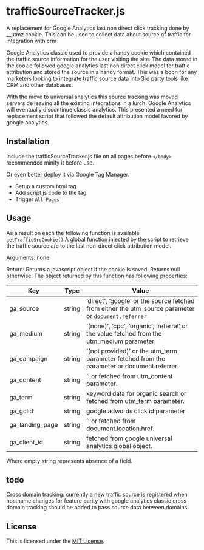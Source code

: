 # trafficSourceTracker.js
A replacement for Google Analytics last non direct click tracking done by __utmz cookie. This can be used to collect data about source of traffic for integration with crm

Google Analytics classic used to provide a handy cookie which contained the traffic source information for the user visiting the site. The data stored in the cookie followed google analytics last non direct click model for traffic attribution and stored the source in a handy format. This was a boon for any marketers looking to integrate traffic source data into 3rd party tools like CRM and other databases.

With the move to universal analytics this source tracking was moved serverside leaving all the existing integrations in a lurch. Google Analytics will eventually discontinue classic analytics. This presented a need for replacement script that followed the default attribution model favored by google analytics. 

## Installation
Include the trafficSourceTracker.js file on all pages before `</body>` recommended minify it before use.

Or even better deploy it via Google Tag Manager.
  - Setup a custom html tag
  - Add script.js code to the tag.
  - Trigger `All Pages` 
  

## Usage
As a result on each the following function is available 
`getTrafficSrcCookie()`
  A global function injected by the script to retrieve the traffic source a/c to the last non-direct click attribution model.

Arguments: 
none

Return:
Returns a javascript object if the cookie is saved. Returns null otherwise. The object returned by this function has following properties:

| Key             | Type   | Value                                                                                               |
|-----------------|--------|-----------------------------------------------------------------------------------------------------|
| ga_source       | string | ‘direct’, ‘google’ or the source fetched from either the utm_source parameter or `document.referrer` |
| ga_medium       | string | ‘(none)’, ‘cpc’, ‘organic’, ‘referral’ or the value fetched from the utm_medium parameter.          |
| ga_campaign     | string | ‘(not provided)’ or the utm_term parameter fetched from the parameter or document.referrer.         |
| ga_content      | string | ‘’ or fetched from utm_content parameter.                                                           |
| ga_term      | string | keyword data for organic search or fetched from utm_term parameter.                                     |
| ga_gclid      | string | google adwords click id parameter                                                           |
| ga_landing_page | string | ‘’ or fetched from document.location.href.                                                          |
| ga_client_id    | string | fetched from google universal analytics global object.                      

Where empty string represents absence of a field.

## todo
Cross domain tracking: currently a new traffic source is registered when hostname changes for feature parity with google analytics classic cross domain tracking should be added to pass source data between domains.

## License
This is licensed under the [MIT License](https://github.com/marketlytics/trafficSource-tracker/blob/master/LICENSE). 
